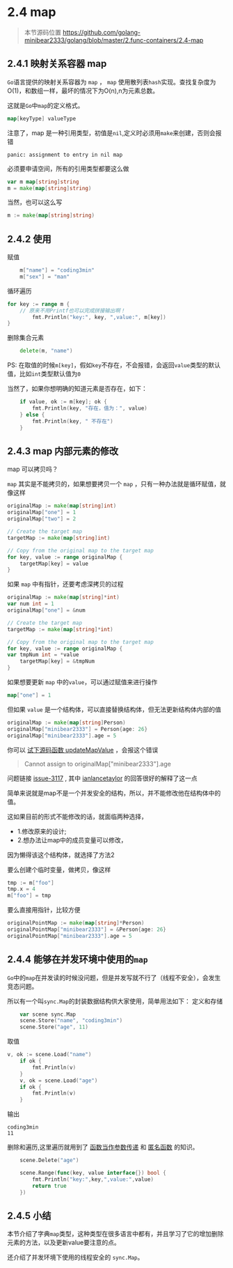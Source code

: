 # 2.4 map

> 本节源码位置 https://github.com/golang-minibear2333/golang/blob/master/2.func-containers/2.4-map

## 2.4.1 映射关系容器 map

`Go`语言提供的映射关系容器为 `map` ， `map` 使用散列表`hash`实现。查找复杂度为O(1)，和数组一样，最坏的情况下为O(n),n为元素总数。

这就是`Go`中`map`的定义格式。

```go
map[keyType] valueType
```

注意了，map 是一种引用类型，初值是`nil`,定义时必须用`make`来创建，否则会报错 

```
panic: assignment to entry in nil map
```

必须要申请空间，所有的引用类型都要这么做

```go
var m map[string]string
m = make(map[string]string) 
```

当然，也可以这么写

```go
m := make(map[string]string) 
```

## 2.4.2 使用

赋值

```go
	m["name"] = "coding3min"
	m["sex"] = "man"
```

循环遍历

```go
for key := range m {
    // 原来不用Printf也可以完成拼接输出啊！
		fmt.Println("key:", key, ",value:", m[key]) 
}
```

删除集合元素

```go
	delete(m, "name")
```

PS: 在取值的时候`m[key]`，假如`key`不存在，不会报错，会返回`value`类型的默认值，比如`int`类型默认值为`0`

当然了，如果你想明确的知道元素是否存在，如下：

```go
	if value, ok := m[key]; ok {
		fmt.Println(key, "存在，值为：", value)
	} else {
		fmt.Println(key, " 不存在")
	}
```

## 2.4.3 map 内部元素的修改

map 可以拷贝吗？

`map` 其实是不能拷贝的，如果想要拷贝一个 `map` ，只有一种办法就是循环赋值，就像这样

```go
originalMap := make(map[string]int)
originalMap["one"] = 1
originalMap["two"] = 2

// Create the target map
targetMap := make(map[string]int)

// Copy from the original map to the target map
for key, value := range originalMap {
    targetMap[key] = value
}
```

如果 `map` 中有指针，还要考虑深拷贝的过程

```go
originalMap := make(map[string]*int)
var num int = 1
originalMap["one"] = &num

// Create the target map
targetMap := make(map[string]*int)

// Copy from the original map to the target map
for key, value := range originalMap {
var tmpNum int = *value
    targetMap[key] = &tmpNum
}
```

如果想要更新 `map` 中的`value`，可以通过赋值来进行操作

```go
map["one"] = 1
```

但如果 `value` 是一个结构体，可以直接替换结构体，但无法更新结构体内部的值

```go
originalMap := make(map[string]Person)
originalMap["minibear2333"] = Person{age: 26}
originalMap["minibear2333"].age = 5
```

你可以 [试下源码函数 updateMapValue](https://github.com/golang-minibear2333/golang/blob/master/2.func-containers/2.4-map/map1.go#L89) ，会报这个错误

> Cannot assign to originalMap["minibear2333"].age

问题链接 [issue-3117](https://github.com/golang/go/issues/3117) , 其中 [ianlancetaylor](https://github.com/golang/go/issues/3117#issuecomment-430632750) 的回答很好的解释了这一点

简单来说就是map不是一个并发安全的结构，所以，并不能修改他在结构体中的值。

这如果目前的形式不能修改的话，就面临两种选择，

* 1.修改原来的设计; 
*  2.想办法让map中的成员变量可以修改，

因为懒得该这个结构体，就选择了方法2

要么创建个临时变量，做拷贝，像这样

```go
tmp := m["foo"]
tmp.x = 4
m["foo"] = tmp
```

要么直接用指针，比较方便

```go
originalPointMap := make(map[string]*Person)
originalPointMap["minibear2333"] = &Person{age: 26}
originalPointMap["minibear2333"].age = 5
```

## 2.4.4 能够在并发环境中使用的`map`

`Go`中的`map`在并发读的时候没问题，但是并发写就不行了（线程不安全），会发生竞态问题。

所以有一个叫`sync.Map`的封装数据结构供大家使用，简单用法如下：
定义和存储

```go
	var scene sync.Map
	scene.Store("name", "coding3min")
	scene.Store("age", 11)
```

取值

```go
v, ok := scene.Load("name")
	if ok {
		fmt.Println(v)
	}
	v, ok = scene.Load("age")
	if ok {
		fmt.Println(v)
	}
```

输出

```
coding3min
11
```

删除和遍历,这里遍历就用到了 [函数当作参数传递](https://mp.weixin.qq.com/s/HsaEjO9TgUcfrBhaMS0C5A) 和 [匿名函数](https://mp.weixin.qq.com/s/YRD2-4oO9ENHD3ADYlvsCg) 的知识。

```go
	scene.Delete("age")

	scene.Range(func(key, value interface{}) bool {
		fmt.Println("key:",key,",value:",value)
		return true
	})
```

## 2.4.5 小结

本节介绍了字典`map`类型，这种类型在很多语言中都有，并且学习了它的增加删除元素的方法，以及更新value要注意的点。

还介绍了并发环境下使用的线程安全的 `sync.Map`。

